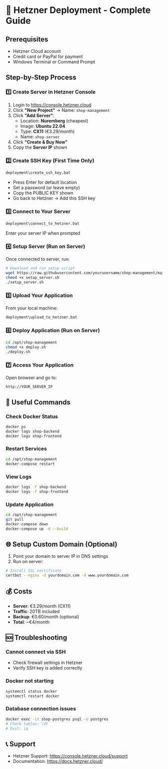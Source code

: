 # 🚀 Hetzner Deployment - Complete Guide

## Prerequisites
- Hetzner Cloud account
- Credit card or PayPal for payment
- Windows Terminal or Command Prompt

## Step-by-Step Process

### 1️⃣ Create Server in Hetzner Console
1. Login to https://console.hetzner.cloud
2. Click **"New Project"** → Name: `shop-management`
3. Click **"Add Server"**:
   - Location: **Nuremberg** (cheapest)
   - Image: **Ubuntu 22.04**
   - Type: **CX11** (€3.29/month)
   - Name: `shop-server`
4. Click **"Create & Buy Now"**
5. Copy the **Server IP** shown

### 2️⃣ Create SSH Key (First Time Only)
```cmd
deployment\create_ssh_key.bat
```
- Press Enter for default location
- Set a password (or leave empty)
- Copy the PUBLIC KEY shown
- Go back to Hetzner → Add this SSH key

### 3️⃣ Connect to Your Server
```cmd
deployment\connect_to_hetzner.bat
```
Enter your server IP when prompted

### 4️⃣ Setup Server (Run on Server)
Once connected to server, run:
```bash
# Download and run setup script
wget https://raw.githubusercontent.com/yourusername/shop-management/main/deployment/setup_server.sh
chmod +x setup_server.sh
./setup_server.sh
```

### 5️⃣ Upload Your Application
From your local machine:
```cmd
deployment\upload_to_hetzner.bat
```

### 6️⃣ Deploy Application (Run on Server)
```bash
cd /opt/shop-management
chmod +x deploy.sh
./deploy.sh
```

### 7️⃣ Access Your Application
Open browser and go to:
```
http://YOUR_SERVER_IP
```

## 🔧 Useful Commands

### Check Docker Status
```bash
docker ps
docker logs shop-backend
docker logs shop-frontend
```

### Restart Services
```bash
cd /opt/shop-management
docker-compose restart
```

### View Logs
```bash
docker logs -f shop-backend
docker logs -f shop-frontend
```

### Update Application
```bash
cd /opt/shop-management
git pull
docker-compose down
docker-compose up -d --build
```

## 🌐 Setup Custom Domain (Optional)

1. Point your domain to server IP in DNS settings
2. Run on server:
```bash
# Install SSL certificate
certbot --nginx -d yourdomain.com -d www.yourdomain.com
```

## 💰 Costs
- **Server**: €3.29/month (CX11)
- **Traffic**: 20TB included
- **Backup**: €0.60/month (optional)
- **Total**: ~€4/month

## 🆘 Troubleshooting

### Cannot connect via SSH
- Check firewall settings in Hetzner
- Verify SSH key is added correctly

### Docker not starting
```bash
systemctl status docker
systemctl restart docker
```

### Database connection issues
```bash
docker exec -it shop-postgres psql -U postgres
# Check tables: \dt
# Exit: \q
```

## 📞 Support
- Hetzner Support: https://console.hetzner.cloud/support
- Documentation: https://docs.hetzner.cloud/
